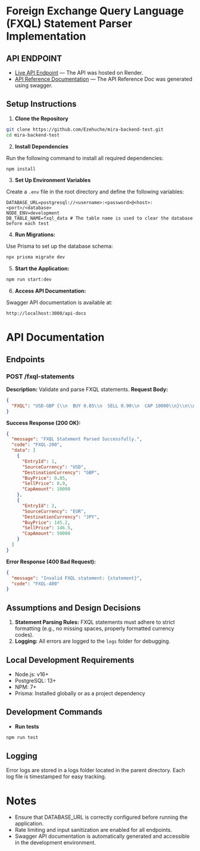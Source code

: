 # Foreign Exchange Query Language (FXQL) Statement Parser Implementation

## API ENDPOINT
- [Live API Endpoint](https://fxql-backend.onrender.com) &mdash; The API was hosted on Render.
- [API Reference Documentation](https://fxql-backend.onrender.com/api-docs) &mdash; The API Reference Doc was generated using swagger.

## Setup Instructions

1. **Clone the Repository**
  
```bash
git clone https://github.com/Ezehuche/mira-backend-test.git
cd mira-backend-test
```

2. **Install Dependencies**

Run the following command to install all required dependencies:

```bash
npm install
```

3. **Set Up Environment Variables**

Create a `.env` file in the root directory and define the following variables:

```plaintext
DATABASE_URL=postgresql://<username>:<password>@<host>:<port>/<database>
NODE_ENV=development
DB_TABLE_NAME=fxql_data # The table name is used to clear the database before each test
```

4. **Run Migrations:**

Use Prisma to set up the database schema:

```bash
npx prisma migrate dev  
```

5. **Start the Application:**

```bash
npm run start:dev  
```

6. **Access API Documentation:**

Swagger API documentation is available at:

```bash
http://localhost:3000/api-docs
```  

# API Documentation

## Endpoints

### POST /fxql-statements

**Description:** Validate and parse FXQL statements.
**Request Body:**

```json
{  
  "FXQL": "USD-GBP {\\n  BUY 0.85\\n  SELL 0.90\\n  CAP 10000\\n}\\n\\nEUR-JPY {\\n  BUY 145.20\\n  SELL 146.50\\n  CAP 50000\\n"  
}  
```

**Success Response (200 OK):**

```json
{  
  "message": "FXQL Statement Parsed Successfully.",  
  "code": "FXQL-200",  
  "data": [  
    {  
      "EntryId": 1,
      "SourceCurrency": "USD",  
      "DestinationCurrency": "GBP",  
      "BuyPrice": 0.85,  
      "SellPrice": 0.9,  
      "CapAmount": 10000  
    },  
    {  
      "EntryId": 2,
      "SourceCurrency": "EUR",  
      "DestinationCurrency": "JPY",  
      "BuyPrice": 145.2,  
      "SellPrice": 146.5,  
      "CapAmount": 50000  
    }  
  ]  
}  
```

**Error Response (400 Bad Request):**

```json
{  
  "message": "Invalid FXQL statement: {statement}",  
  "code": "FXQL-400"  
}  
```

## Assumptions and Design Decisions

1. **Statement Parsing Rules:** FXQL statements must adhere to strict formatting (e.g., no missing spaces, properly formatted currency codes).
2. **Logging:** All errors are logged to the `logs` folder for debugging.

## Local Development Requirements

* Node.js: v16+
* PostgreSQL: 13+
* NPM: 7+
* Prisma: Installed globally or as a project dependency

## Development Commands

* **Run tests**

```bash
npm run test
```

## Logging

Error logs are stored in a logs folder located in the parent directory. Each log file is timestamped for easy tracking.

# Notes

* Ensure that DATABASE_URL is correctly configured before running the application.
* Rate limiting and input sanitization are enabled for all endpoints.
* Swagger API documentation is automatically generated and accessible in the development environment.
